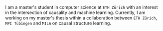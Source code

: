I am a master's student in computer science at `ETH Zürich` with an interest in the intersection of causality and machine learning. Currently, I am working on my master's thesis within a collaboration between `ETH Zürich`, `MPI Tübingen` and `MILA` on causal structure learning.

